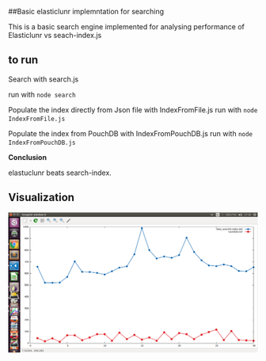 ##Basic elasticlunr implemntation for searching

This is a basic search engine implemented for analysing performance of Elasticlunr vs seach-index.js

## to run
Search with search.js

run with `node search` 

Populate the index directly from Json file with IndexFromFile.js
run with `node IndexFromFile.js` 

Populate the index  from PouchDB  with IndexFromPouchDB.js
run with `node IndexFromPouchDB.js`

**Conclusion**

 elastuclunr beats search-index.
 
## Visualization

 ![](/data_ploting.png)
 
